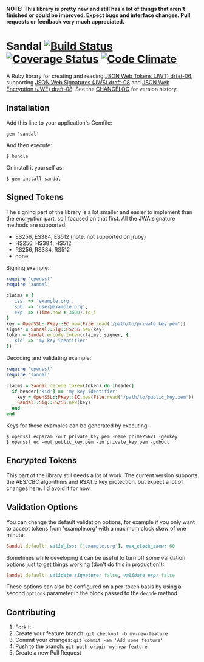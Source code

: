 **NOTE: This library is pretty new and still has a lot of things that aren't finished or could be improved. Expect bugs and interface changes. Pull requests or feedback very much appreciated.**

# Sandal [![Build Status](https://travis-ci.org/gregbeech/sandal.png?branch=master)](https://travis-ci.org/gregbeech/sandal) [![Coverage Status](https://coveralls.io/repos/gregbeech/sandal/badge.png?branch=master)](https://coveralls.io/r/gregbeech/sandal) [![Code Climate](https://codeclimate.com/github/gregbeech/sandal.png)](https://codeclimate.com/github/gregbeech/sandal)

A Ruby library for creating and reading [JSON Web Tokens (JWT) drfat-06](http://tools.ietf.org/html/draft-ietf-oauth-json-web-token-06), supporting [JSON Web Signatures (JWS) draft-08](http://tools.ietf.org/html/draft-ietf-jose-json-web-signature-08) and [JSON Web Encryption (JWE) draft-08](http://tools.ietf.org/html/draft-ietf-jose-json-web-encryption-08). See the [CHANGELOG](CHANGELOG.md) for version history.

## Installation

Add this line to your application's Gemfile:

    gem 'sandal'

And then execute:

    $ bundle

Or install it yourself as:

    $ gem install sandal

## Signed Tokens

The signing part of the library is a lot smaller and easier to implement than the encryption part, so I focused on that first. All the JWA signature methods are supported:

- ES256, ES384, ES512 (note: not supported on jruby)
- HS256, HS384, HS512
- RS256, RS384, RS512
- none

Signing example:

```ruby
require 'openssl'
require 'sandal'

claims = { 
  'iss' => 'example.org',
  'sub' => 'user@example.org',
  'exp' => (Time.now + 3600).to_i
}
key = OpenSSL::PKey::EC.new(File.read('/path/to/private_key.pem'))
signer = Sandal::Sig::ES256.new(key)
token = Sandal.encode_token(claims, signer, { 
  'kid' => 'my key identifier' 
})
```

Decoding and validating example:

```ruby
require 'openssl'
require 'sandal'

claims = Sandal.decode_token(token) do |header|
  if header['kid'] == 'my key identifier'
    key = OpenSSL::PKey::EC.new(File.read('/path/to/public_key.pem'))
    Sandal::Sig::ES256.new(key)
  end
end
```

Keys for these examples can be generated by executing:

    $ openssl ecparam -out private_key.pem -name prime256v1 -genkey
    $ openssl ec -out public_key.pem -in private_key.pem -pubout

## Encrypted Tokens

This part of the library still needs a lot of work. The current version supports the AES/CBC algorithms and RSA1_5 key protection, but expect a lot of changes here. I'd avoid it for now.

## Validation Options

You can change the default validation options, for example if you only want to accept tokens from 'example.org' with a maximum clock skew of one minute:

```ruby
Sandal.default! valid_iss: ['example.org'], max_clock_skew: 60
```

Sometimes while developing it can be useful to turn off some validation options just to get things working (don't do this in production!):

```ruby
Sandal.default! validate_signature: false, validate_exp: false
```

These options can also be configured on a per-token basis by using a second `options` parameter in the block passed to the `decode` method.

## Contributing

1. Fork it
2. Create your feature branch: `git checkout -b my-new-feature`
3. Commit your changes: `git commit -am 'Add some feature'`
4. Push to the branch: `git push origin my-new-feature`
5. Create a new Pull Request



